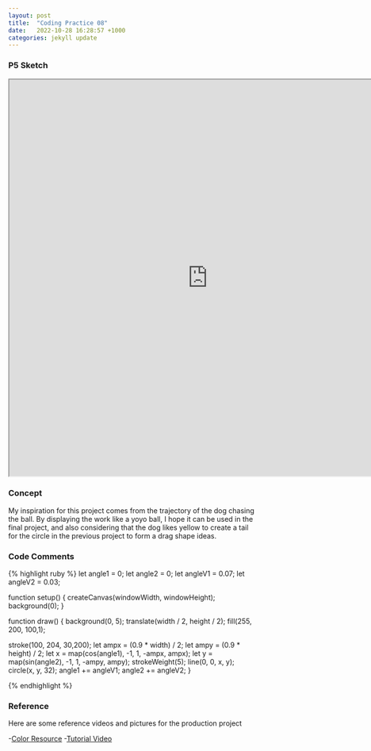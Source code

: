 ```yaml
---
layout: post
title:  "Coding Practice 08"
date:   2022-10-28 16:28:57 +1000
categories: jekyll update
---
```

### P5 Sketch
<iframe width=800 height=800 src="https://editor.p5js.org/GuiGui0v0/full/RTjCPIcGS"></iframe>

### Concept  
My inspiration for this project comes from the trajectory of the dog chasing the ball. By displaying the work like a yoyo ball, I hope it can be used in the final project, and also considering that the dog likes yellow to create a tail for the circle in the previous project to form a drag shape ideas.

### Code Comments

{% highlight ruby %}
let angle1 = 0;
let angle2 = 0;
let angleV1 = 0.07;
let angleV2 = 0.03;

function setup() {
  createCanvas(windowWidth, windowHeight);
  background(0);
}

function draw() {
  background(0, 5);
  translate(width / 2, height / 2);
  fill(255, 200, 100,1);
 
  stroke(100, 204, 30,200);
  let ampx = (0.9 * width) / 2;
  let ampy = (0.9 * height) / 2;
  let x = map(cos(angle1), -1, 1, -ampx, ampx);
  let y = map(sin(angle2), -1, 1, -ampy, ampy);
  strokeWeight(5);
  line(0, 0, x, y);
  circle(x, y, 32);
  angle1 += angleV1;
  angle2 += angleV2;
}

{% endhighlight %}

### Reference
Here are some reference videos and pictures for the production project

-[Color Resource](https://www.w3schools.com/colors/colors_groups.asp)
-[Tutorial Video](https://www.youtube.com/watch?v=m463X1cqV6s&t=154s)
